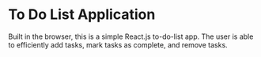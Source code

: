 # To Do List Application
Built in the browser, this is a simple React.js to-do-list app. The user is able to efficiently add tasks, mark tasks as complete, and remove tasks. 

